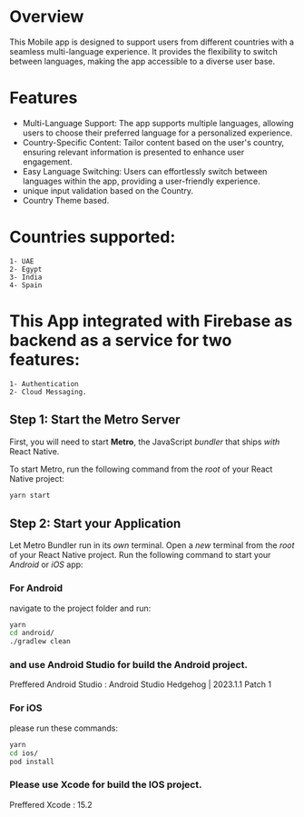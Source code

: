 # Overview

This Mobile app is designed to support users from different countries with a seamless multi-language experience. It provides the flexibility to switch between languages, making the app accessible to a diverse user base.

# Features
* Multi-Language Support: The app supports multiple languages, allowing users to choose their preferred language for a personalized experience.
* Country-Specific Content: Tailor content based on the user's country, ensuring relevant information is presented to enhance user engagement.
* Easy Language Switching: Users can effortlessly switch between languages within the app, providing a user-friendly experience.
* unique input validation based on the Country.
* Country Theme based.

# Countries supported: 

```
1- UAE
2- Egypt
3- India
4- Spain 
```


# This App integrated with Firebase as backend as a service for two features:

```
1- Authentication
2- Cloud Messaging. 

```

## Step 1: Start the Metro Server

First, you will need to start **Metro**, the JavaScript _bundler_ that ships _with_ React Native.

To start Metro, run the following command from the _root_ of your React Native project:

```bash
yarn start
```

## Step 2: Start your Application

Let Metro Bundler run in its _own_ terminal. Open a _new_ terminal from the _root_ of your React Native project. Run the following command to start your _Android_ or _iOS_ app:

### For Android
 navigate to the project folder and run:
```bash
yarn
cd android/
./gradlew clean
```

### and use Android Studio for build the Android project. 
Preffered Android Studio : Android Studio Hedgehog | 2023.1.1 Patch 1

### For iOS
please run these commands:

```bash
yarn 
cd ios/
pod install
```

### Please use Xcode for build the IOS project. 
Preffered Xcode : 15.2
